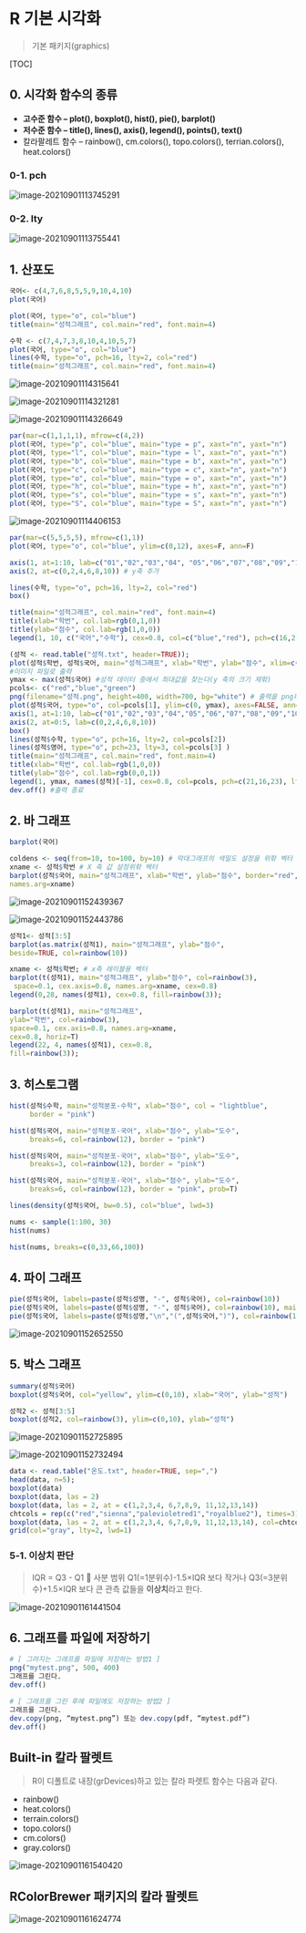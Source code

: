 # R 기본 시각화

> 기본 패키지(graphics)

[TOC]



## 0. 시각화 함수의 종류

- **고수준 함수 – plot(), boxplot(), hist(), pie(), barplot()**
- **저수준 함수 – title(), lines(), axis(), legend(), points(), text()**
- 칼라팔레트 함수 – rainbow(), cm.colors(), topo.colors(), terrian.colors(), heat.colors()

### 0-1. pch

![image-20210901113745291](md-images/image-20210901113745291.png)

### 0-2. lty

![image-20210901113755441](md-images/image-20210901113755441.png)



## 1. 산포도

```R
국어<- c(4,7,6,8,5,5,9,10,4,10) 
plot(국어)

plot(국어, type="o", col="blue")
title(main="성적그래프", col.main="red", font.main=4) 

수학 <- c(7,4,7,3,8,10,4,10,5,7)
plot(국어, type="o", col="blue")
lines(수학, type="o", pch=16, lty=2, col="red") 
title(main="성적그래프", col.main="red", font.main=4)
```

![image-20210901114315641](md-images/image-20210901114315641.png)

![image-20210901114321281](md-images/image-20210901114321281.png)

![image-20210901114326649](md-images/image-20210901114326649.png)

```R
par(mar=c(1,1,1,1), mfrow=c(4,2))
plot(국어, type="p", col="blue", main="type = p", xaxt="n", yaxt="n")
plot(국어, type="l", col="blue", main="type = l", xaxt="n", yaxt="n")
plot(국어, type="b", col="blue", main="type = b", xaxt="n", yaxt="n")
plot(국어, type="c", col="blue", main="type = c", xaxt="n", yaxt="n")
plot(국어, type="o", col="blue", main="type = o", xaxt="n", yaxt="n")
plot(국어, type="h", col="blue", main="type = h", xaxt="n", yaxt="n")
plot(국어, type="s", col="blue", main="type = s", xaxt="n", yaxt="n")
plot(국어, type="S", col="blue", main="type = S", xaxt="n", yaxt="n")
```

![image-20210901114406153](md-images/image-20210901114406153.png)



```R
par(mar=c(5,5,5,5), mfrow=c(1,1))
plot(국어, type="o", col="blue", ylim=c(0,12), axes=F, ann=F)

axis(1, at=1:10, lab=c("01","02","03","04", "05","06","07","08","09","10")) # x축 추가
axis(2, at=c(0,2,4,6,8,10)) # y축 추가

lines(수학, type="o", pch=16, lty=2, col="red") 
box() 

title(main="성적그래프", col.main="red", font.main=4) 
title(xlab="학번", col.lab=rgb(0,1,0)) 
title(ylab="점수", col.lab=rgb(1,0,0)) 
legend(1, 10, c("국어","수학"), cex=0.8, col=c("blue","red"), pch=c(16,21), lty=c(1,2))
```



```R
(성적 <- read.table("성적.txt", header=TRUE));
plot(성적$학번, 성적$국어, main="성적그래프", xlab="학번", ylab="점수", xlim=c(0, 11), ylim=c(0, 11)) 
#이미지 파일로 출력
ymax <- max(성적$국어) #성적 데이터 중에서 최대값을 찾는다(y 축의 크기 제핚)
pcols<- c("red","blue","green")
png(filename="성적.png", height=400, width=700, bg="white") # 출력을 png파일로 설정
plot(성적$국어, type="o", col=pcols[1], ylim=c(0, ymax), axes=FALSE, ann=FALSE)
axis(1, at=1:10, lab=c("01","02","03","04","05","06","07","08","09","10"))
axis(2, at=0:5, lab=c(0,2,4,6,8,10))
box()
lines(성적$수학, type="o", pch=16, lty=2, col=pcols[2])
lines(성적$영어, type="o", pch=23, lty=3, col=pcols[3] )
title(main="성적그래프", col.main="red", font.main=4)
title(xlab="학번", col.lab=rgb(1,0,0))
title(ylab="점수", col.lab=rgb(0,0,1))
legend(1, ymax, names(성적)[-1], cex=0.8, col=pcols, pch=c(21,16,23), lty=c(1,2,3))
dev.off() #출력 종료
```



## 2. 바 그래프

```R
barplot(국어)

coldens <- seq(from=10, to=100, by=10) # 막대그래프의 색밀도 설정을 위핚 벡터
xname <- 성적$학번 # X 축 값 설정위핚 벡터
barplot(성적$국어, main="성적그래프", xlab="학번", ylab="점수", border="red", col="green", density=coldens, 
names.arg=xname)
```

![image-20210901152439367](md-images/image-20210901152439367.png)

![image-20210901152443786](md-images/image-20210901152443786.png)

```R
성적1<- 성적[3:5] 
barplot(as.matrix(성적1), main="성적그래프", ylab="점수", 
beside=TRUE, col=rainbow(10))

xname <- 성적$학번; # x축 레이블용 벡터
barplot(t(성적1), main="성적그래프", ylab="점수", col=rainbow(3), 
 space=0.1, cex.axis=0.8, names.arg=xname, cex=0.8)
legend(0,28, names(성적1), cex=0.8, fill=rainbow(3));

barplot(t(성적1), main="성적그래프", 
ylab="학번", col=rainbow(3), 
space=0.1, cex.axis=0.8, names.arg=xname,
cex=0.8, horiz=T)
legend(22, 4, names(성적1), cex=0.8, 
fill=rainbow(3));
```



## 3. 히스토그램

```R
hist(성적$수학, main="성적분포-수학", xlab="점수", col = "lightblue",
     border = "pink")

hist(성적$국어, main="성적분포-국어", xlab="점수", ylab="도수", 
     breaks=6, col=rainbow(12), border = "pink")

hist(성적$국어, main="성적분포-국어", xlab="점수", ylab="도수",
     breaks=3, col=rainbow(12), border = "pink")

hist(성적$국어, main="성적분포-국어", xlab="점수", ylab="도수", 
     breaks=6, col=rainbow(12), border = "pink", prob=T)

lines(density(성적$국어, bw=0.5), col="blue", lwd=3)
```

```R
nums <- sample(1:100, 30)
hist(nums)

hist(nums, breaks=c(0,33,66,100))
```





## 4. 파이 그래프

```R
pie(성적$국어, labels=paste(성적$성명, "-", 성적$국어), col=rainbow(10))
pie(성적$국어, labels=paste(성적$성명, "-", 성적$국어), col=rainbow(10), main="국어성적", edges=10)
pie(성적$국어, labels=paste(성적$성명,"\n","(",성적$국어,")"), col=rainbow(10))
```

![image-20210901152652550](md-images/image-20210901152652550.png)



## 5. 박스 그래프

```R
summary(성적$국어)
boxplot(성적$국어, col="yellow", ylim=c(0,10), xlab="국어", ylab="성적")

성적2 <- 성적[3:5]
boxplot(성적2, col=rainbow(3), ylim=c(0,10), ylab="성적")
```

![image-20210901152725895](md-images/image-20210901152725895.png)

![image-20210901152732494](md-images/image-20210901152732494.png)

```R
data <- read.table("온도.txt", header=TRUE, sep=",")
head(data, n=5); 
boxplot(data)
boxplot(data, las = 2)
boxplot(data, las = 2, at = c(1,2,3,4, 6,7,8,9, 11,12,13,14))
chtcols = rep(c("red","sienna","palevioletred1","royalblue2"), times=3); 
boxplot(data, las = 2, at = c(1,2,3,4, 6,7,8,9, 11,12,13,14), col=chtcols) 
grid(col="gray", lty=2, lwd=1)
```



### 5-1. 이상치 판단

> IQR = Q3 - Q1  사분 범위
> Q1(=1분위수)-1.5×IQR 보다 작거나
> Q3(=3분위수)+1.5×IQR 보다 큰 관측 값들을 **이상치**라고 한다.

![image-20210901161441504](md-images/image-20210901161441504.png)



## 6. 그래프를 파일에 저장하기

```R
# [ 그려지는 그래프를 파일에 저장하는 방법1 ]
png("mytest.png", 500, 400)
그래프를 그린다.
dev.off()

# [ 그래프를 그린 후에 파일에도 저장하는 방법2 ]
그래프를 그린다.
dev.copy(png, “mytest.png”) 또는 dev.copy(pdf, “mytest.pdf”)
dev.off()
```



## Built-in 칼라 팔렛트

> R이 디폴트로 내장(grDevices)하고 있는 칼라 파렛트 함수는 다음과 같다.

* rainbow()
* heat.colors()
* terrain.colors()
* topo.colors()
* cm.colors()
* gray.colors()

![image-20210901161540420](md-images/image-20210901161540420.png)



## RColorBrewer 패키지의 칼라 팔렛트

![image-20210901161624774](md-images/image-20210901161624774.png)
























